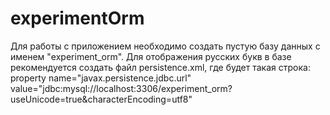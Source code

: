 # experimentOrm
Для работы с приложением необходимо создать пустую базу данных с именем "experiment_orm".
Для отображения русских букв в базе рекомендуется создать файл persistence.xml, где будет такая строка:<br>
property name="javax.persistence.jdbc.url" value="jdbc:mysql://localhost:3306/experiment_orm?useUnicode=true&amp;characterEncoding=utf8"
